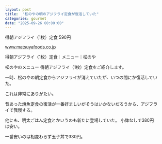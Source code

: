 ```yaml
---
layout: post
title:  "松のやの朝のアジフライ定食が復活していた"
categories: gourmet
date: "2025-09-26 00:00:00"
---
```


得朝アジフライ（1枚）定食 590円


<div class="card">
  <a href="https://www.matsuyafoods.co.jp/matsunoya/menu/morning/asa_aji_hp_250924.html"></a>
  <div class="card__header">
    <a href="https://www.matsuyafoods.co.jp/matsunoya/menu/morning/asa_aji_hp_250924.html">www.matsuyafoods.co.jp</a>
  </div>
  <div class="card__image">
    <img src="">
  </div>
  <div class="card__title">
    <p>得朝アジフライ（1枚）定食｜メニュー｜松のや</p>
  </div>
  <div class="card__description">
    <p>松のやのメニュー 得朝アジフライ（1枚）定食をご紹介します。</p>
  </div>
</div>


一時、松のやの朝定食からアジフライが消えていたが、いつの間にか復活していた。

これは非常にありがたい。

昔あった焼魚定食の復活が一番好ましいがそうはいかないだろうから、アジフライで我慢する。

他にも、明太ごはん定食とかいうのも新たに登場していた。
小鉢なしで380円は安い。

一番安いのは相変わらず玉子丼で330円。
